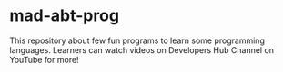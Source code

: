 # mad-abt-prog

This repository about few fun programs to learn some programming languages. 
Learners can watch videos on Developers Hub Channel on YouTube for more!
